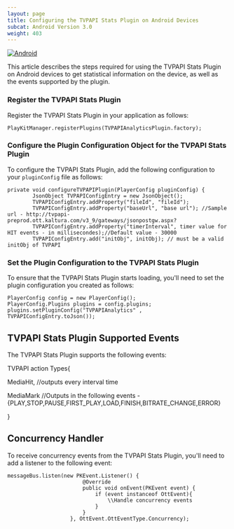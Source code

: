 ```yaml
---
layout: page
title: Configuring the TVPAPI Stats Plugin on Android Devices
subcat: Android Version 3.0
weight: 403
---
```


[![Android](https://img.shields.io/badge/Android-Supported-green.svg)](https://github.com/kaltura/player-sdk-native-ios)


This article describes the steps required for using the TVPAPI Stats Plugin on Android devices to get statistical information on the device, as well as the events supported by the plugin. 

### Register the TVPAPI Stats Plugin  

Register the TVPAPI Stats Plugin in your application as follows:

```
PlayKitManager.registerPlugins(TVPAPIAnalyticsPlugin.factory);
```

### Configure the Plugin Configuration Object for the TVPAPI Stats Plugin 

To configure the TVPAPI Stats Plugin, add the following configuration to your `pluginConfig` file as follows:

```
private void configureTVPAPIPlugin(PlayerConfig pluginConfig) {
        JsonObject TVPAPIConfigEntry = new JsonObject();
        TVPAPIConfigEntry.addProperty("fileId", "fileId");
        TVPAPIConfigEntry.addProperty("baseUrl", "base url"); //Sample url - http://tvpapi-preprod.ott.kaltura.com/v3_9/gateways/jsonpostgw.aspx?
        TVPAPIConfigEntry.addProperty("timerInterval", timer value for HIT events - in millisecondes);//Default value - 30000
        TVPAPIConfigEntry.add("initObj", initObj); // must be a valid initObj of TVPAPI
```

### Set the Plugin Configuration to the TVPAPI Stats Plugin  

To ensure that the TVPAPI Stats Plugin starts loading, you'll need to set the plugin configuration you created as follows:

```
PlayerConfig config = new PlayerConfig();
PlayerConfig.Plugins plugins = config.plugins;
plugins.setPluginConfig("TVPAPIAnalytics" , TVPAPIConfigEntry.toJson()); 
```

## TVPAPI Stats Plugin Supported Events  

The TVPAPI Stats Plugin supports the following events:

TVPAPI action Types{

 MediaHit, //outputs every interval time
 
 MediaMark //Outputs in the following events - {PLAY,STOP,PAUSE,FIRST_PLAY,LOAD,FINISH,BITRATE_CHANGE,ERROR}
 
}

## Concurrency Handler  

To receive concurrency events from the TVPAPI Stats Plugin, you'll need to add a listener to the following event:

```
messageBus.listen(new PKEvent.Listener() {
                        @Override
                        public void onEvent(PKEvent event) {
                            if (event instanceof OttEvent){
                                \\Handle concurrency events
                            }
                        }
                    }, OttEvent.OttEventType.Concurrency);
                    
```
